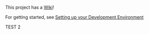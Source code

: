 This project has a [Wiki](https://github.com/FiTRSkills/ForkInTheCode/wiki)!

For getting started, see [Setting up your Development Environment](https://github.com/FiTRSkills/ForkInTheCode/wiki/Development-Environment)

TEST 2
